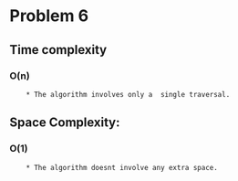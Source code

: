 # Problem 6

##    Time complexity

###        O(n)

        * The algorithm involves only a  single traversal.


##    Space Complexity: 

###        O(1)

        * The algorithm doesnt involve any extra space.